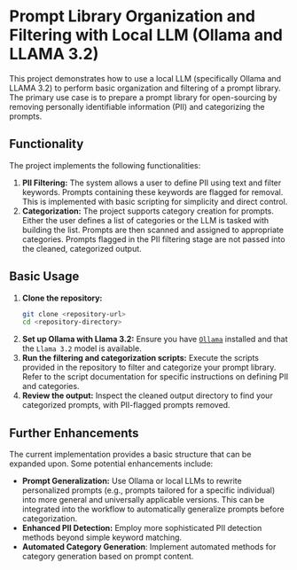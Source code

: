 # Prompt Library Organization and Filtering with Local LLM (Ollama and LLAMA 3.2)

This project demonstrates how to use a local LLM (specifically Ollama and LLAMA 3.2) to perform basic organization and filtering of a prompt library. The primary use case is to prepare a prompt library for open-sourcing by removing personally identifiable information (PII) and categorizing the prompts.

## Functionality

The project implements the following functionalities:

1.  **PII Filtering:** The system allows a user to define PII using text and filter keywords. Prompts containing these keywords are flagged for removal. This is implemented with basic scripting for simplicity and direct control.
2.  **Categorization:** The project supports category creation for prompts. Either the user defines a list of categories or the LLM is tasked with building the list. Prompts are then scanned and assigned to appropriate categories. Prompts flagged in the PII filtering stage are not passed into the cleaned, categorized output.

## Basic Usage

1.  **Clone the repository:**
    ```bash
    git clone <repository-url>
    cd <repository-directory>
    ```
2.  **Set up Ollama with Llama 3.2:**
    Ensure you have [`Ollama`](https://ollama.com/) installed and that the `Llama 3.2` model is available.
3.  **Run the filtering and categorization scripts:**
    Execute the scripts provided in the repository to filter and categorize your prompt library. Refer to the script documentation for specific instructions on defining PII and categories.
4.  **Review the output:**
    Inspect the cleaned output directory to find your categorized prompts, with PII-flagged prompts removed.

## Further Enhancements

The current implementation provides a basic structure that can be expanded upon. Some potential enhancements include:

*   **Prompt Generalization:** Use Ollama or local LLMs to rewrite personalized prompts (e.g., prompts tailored for a specific individual) into more general and universally applicable versions. This can be integrated into the workflow to automatically generalize prompts before categorization.
*   **Enhanced PII Detection:** Employ more sophisticated PII detection methods beyond simple keyword matching.
*   **Automated Category Generation**: Implement automated methods for category generation based on prompt content.

 